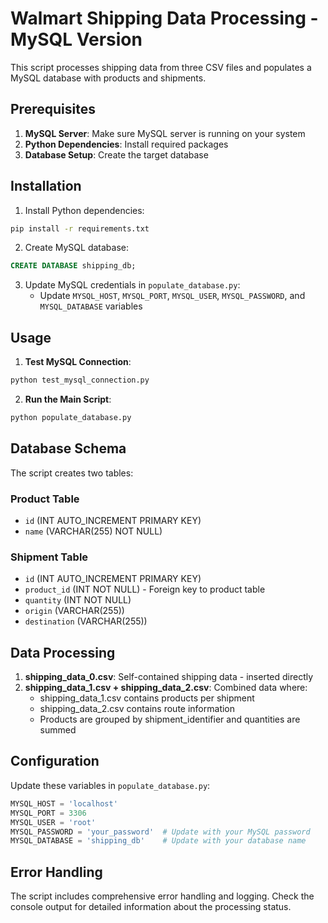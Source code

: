 # Walmart Shipping Data Processing - MySQL Version

This script processes shipping data from three CSV files and populates a MySQL database with products and shipments.

## Prerequisites

1. **MySQL Server**: Make sure MySQL server is running on your system
2. **Python Dependencies**: Install required packages
3. **Database Setup**: Create the target database

## Installation

1. Install Python dependencies:
```bash
pip install -r requirements.txt
```

2. Create MySQL database:
```sql
CREATE DATABASE shipping_db;
```

3. Update MySQL credentials in `populate_database.py`:
   - Update `MYSQL_HOST`, `MYSQL_PORT`, `MYSQL_USER`, `MYSQL_PASSWORD`, and `MYSQL_DATABASE` variables

## Usage

1. **Test MySQL Connection**:
```bash
python test_mysql_connection.py
```

2. **Run the Main Script**:
```bash
python populate_database.py
```

## Database Schema

The script creates two tables:

### Product Table
- `id` (INT AUTO_INCREMENT PRIMARY KEY)
- `name` (VARCHAR(255) NOT NULL)

### Shipment Table
- `id` (INT AUTO_INCREMENT PRIMARY KEY)
- `product_id` (INT NOT NULL) - Foreign key to product table
- `quantity` (INT NOT NULL)
- `origin` (VARCHAR(255))
- `destination` (VARCHAR(255))

## Data Processing

1. **shipping_data_0.csv**: Self-contained shipping data - inserted directly
2. **shipping_data_1.csv + shipping_data_2.csv**: Combined data where:
   - shipping_data_1.csv contains products per shipment
   - shipping_data_2.csv contains route information
   - Products are grouped by shipment_identifier and quantities are summed

## Configuration

Update these variables in `populate_database.py`:

```python
MYSQL_HOST = 'localhost'
MYSQL_PORT = 3306
MYSQL_USER = 'root'
MYSQL_PASSWORD = 'your_password'  # Update with your MySQL password
MYSQL_DATABASE = 'shipping_db'    # Update with your database name
```

## Error Handling

The script includes comprehensive error handling and logging. Check the console output for detailed information about the processing status.
